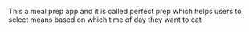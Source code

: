 This a meal prep app and it is called perfect prep which helps users to select means based on which time of day they want to eat
